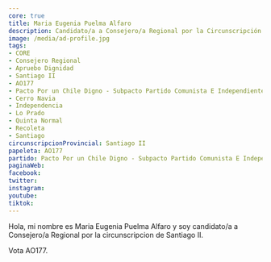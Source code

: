 ```yaml
---
core: true
title: Maria Eugenia Puelma Alfaro
description: Candidato/a a Consejero/a Regional por la Circunscripción de Santiago II
image: /media/ad-profile.jpg
tags:
- CORE
- Consejero Regional
- Apruebo Dignidad
- Santiago II
- AO177
- Pacto Por un Chile Digno - Subpacto Partido Comunista E Independientes - Partido Comunista De Chile
- Cerro Navia
- Independencia
- Lo Prado
- Quinta Normal
- Recoleta
- Santiago
circunscripcionProvincial: Santiago II
papeleta: AO177
partido: Pacto Por un Chile Digno - Subpacto Partido Comunista E Independientes - Partido Comunista De Chile
paginaWeb:
facebook:
twitter:
instagram:
youtube:
tiktok:
---
```

Hola, mi nombre es Maria Eugenia Puelma Alfaro y soy candidato/a a Consejero/a Regional por la circunscripcion de Santiago II.

Vota AO177.